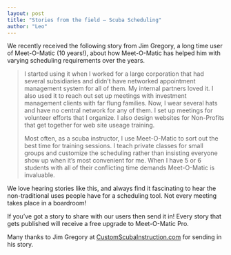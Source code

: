 ```yaml
---
layout: post
title: "Stories from the field – Scuba Scheduling"
author: "Leo"
---
```


We recently received the following story from Jim Gregory, a long time user of
Meet-O-Matic (10 years!), about how Meet-O-Matic has helped him with varying
scheduling requirements over the years.

> I started using it when I worked for a large corporation that had several
> subsidiaries and didn’t have networked appointment management system for all of
> them. My internal partners loved it. I also used it to reach out set up
> meetings with investment management clients with far flung families. Now, I
> wear several hats and have no central network for any of them. I set up
> meetings for volunteer efforts that I organize. I also design websites for
> Non-Profits that get together for web site useage training.
> 
> Most often, as a scuba instructor, I use Meet-O-Matic to sort out the best time
> for training sessions. I teach private classes for small groups and customize
> the scheduling rather than insisting everyone show up when it’s most convenient
> for me. When I have 5 or 6 students with all of their conflicting time demands
> Meet-O-Matic is invaluable.

We love hearing stories like this, and always find it fascinating to hear the
non-traditional uses people have for a scheduling tool. Not every meeting takes
place in a boardroom!

If you’ve got a story to share with our users then send it in! Every story that
gets published will receive a free upgrade to Meet-O-Matic Pro.

Many thanks to Jim Gregory at [CustomScubaInstruction.com](http://www.customscubainstruction.com/) 
for sending in his story.
